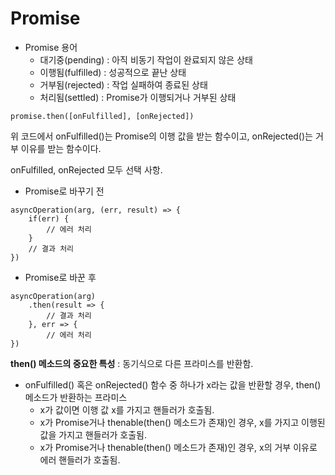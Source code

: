 # Promise

- Promise 용어
  - 대기중(pending) : 아직 비동기 작업이 완료되지 않은 상태
  - 이행됨(fulfilled) : 성공적으로 끝난 상태
  - 거부됨(rejected) : 작업 실패하여 종료된 상태
  - 처리됨(settled) : Promise가 이행되거나 거부된 상태

~~~
promise.then([onFulfilled], [onRejected])
~~~

위 코드에서 onFulfilled()는 Promise의 이행 값을 받는 함수이고, onRejected()는 거부 이유를 받는 함수이다.

onFulfilled, onRejected 모두 선택 사항.

- Promise로 바꾸기 전

~~~
asyncOperation(arg, (err, result) => {
	if(err) {
		// 에러 처리
	}
	// 결과 처리
})
~~~

- Promise로 바꾼 후

~~~
asyncOperation(arg)
	.then(result => {
		// 결과 처리
	}, err => {
		// 에러 처리
})
~~~

**then() 메소드의 중요한 특성** : 동기식으로 다른 프라미스를 반환함.



- onFulfilled() 혹은 onRejected() 함수 중 하나가 x라는 값을 반환할 경우, then() 메소드가 반환하는 프라미스
  - x가 값이면 이행 값 x를 가지고 핸들러가 호출됨.
  - x가 Promise거나 thenable(then() 메소드가 존재)인 경우, x를 가지고 이행된 값을 가지고 핸들러가 호출됨.
  - x가 Promise거나 thenable(then() 메소드가 존재)인 경우, x의 거부 이유로 에러 핸들러가 호출됨.